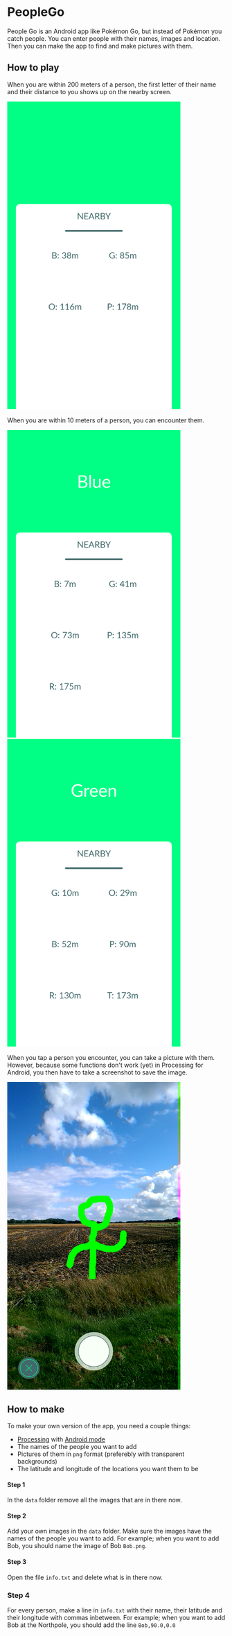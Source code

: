 # PeopleGo
People Go is an Android app like Pokémon Go, but instead of Pokémon you catch people. You can enter people with their names, images and location. Then you can make the app to find and make pictures with them.

## How to play
When you are within 200 meters of a person, the first letter of their name and their distance to you shows up on the nearby screen.

<img alt="Nearby" src="Screenshots/Nearby.png" width=400></img>

When you are within 10 meters of a person, you can encounter them.

<img alt="Blue" src="Screenshots/BlueEncounter.png" width=400></img>
<img alt="Green" src="Screenshots/GreenEncounter.png" width=400></img>

When you tap a person you encounter, you can take a picture with them. However, because some functions don't work (yet) in Processing for Android, you then have to take a screenshot to save the image.

<img alt="Shoot" src="Screenshots/GreenShoot.png" width=400></img>

## How to make
To make your own version of the app, you need a couple things:
* [Processing](http://processing.org) with [Android mode](http://android.processing.org)
* The names of the people you want to add
* Pictures of them in `png` format (preferebly with transparent backgrounds)
* The latitude and longitude of the locations you want them to be

#### Step 1
In the `data` folder remove all the images that are in there now.

#### Step 2
Add your own images in the `data` folder. Make sure the images have the names of the people you want to add. For example; when you want to add Bob, you should name the image of Bob `Bob.png`.

#### Step 3
Open the file `info.txt` and delete what is in there now.

### Step 4
For every person, make a line in `info.txt` with their name, their latitude and their longitude with commas inbetween. For example; when you want to add Bob at the Northpole, you should add the line `Bob,90.0,0.0`
